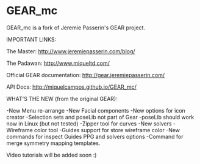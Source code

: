 GEAR_mc
=======

GEAR_mc is a fork of Jeremie Passerin's GEAR project.
 

IMPORTANT LINKS:

The Master: http://www.jeremiepasserin.com/blog/

The Padawan: http://www.miqueltd.com/

Official GEAR documentation: http://gear.jeremiepasserin.com/

API Docs: http://miquelcampos.github.io/GEAR_mc/


WHAT'S THE NEW (from the original GEAR):

-New Menu re-arrange
-New Facial components
-New options for icon creator
-Selection sets and poseLib not part of Gear
-poseLib should work now in Linux (but not tested)
-Zipper tool for curves
-New solvers
-Wireframe color tool
-Guides support for store wireframe color
-New commands for inspect Guides PPG and solvers options
-Command for merge symmetry mapping templates.

Video tutorials will be added soon :)